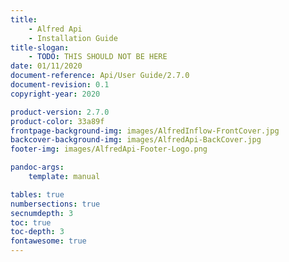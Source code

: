 ```yaml
---
title:
    - Alfred Api 
    - Installation Guide
title-slogan:
    - TODO: THIS SHOULD NOT BE HERE
date: 01/11/2020
document-reference: Api/User Guide/2.7.0
document-revision: 0.1
copyright-year: 2020

product-version: 2.7.0
product-color: 33a89f
frontpage-background-img: images/AlfredInflow-FrontCover.jpg
backcover-background-img: images/AlfredApi-BackCover.jpg
footer-img: images/AlfredApi-Footer-Logo.png

pandoc-args:
    template: manual

tables: true
numbersections: true
secnumdepth: 3
toc: true
toc-depth: 3
fontawesome: true
---
```

